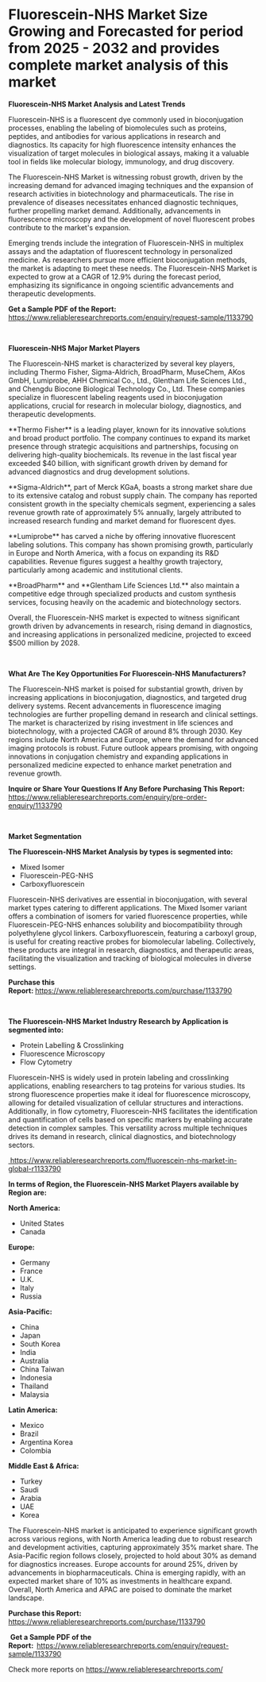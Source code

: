 <p><h1>Fluorescein-NHS Market Size Growing and Forecasted for period from 2025 - 2032 and provides complete market analysis of this market</h1></p><p><strong>Fluorescein-NHS Market Analysis and Latest Trends</strong></p>
<p><p>Fluorescein-NHS is a fluorescent dye commonly used in bioconjugation processes, enabling the labeling of biomolecules such as proteins, peptides, and antibodies for various applications in research and diagnostics. Its capacity for high fluorescence intensity enhances the visualization of target molecules in biological assays, making it a valuable tool in fields like molecular biology, immunology, and drug discovery.</p><p>The Fluorescein-NHS Market is witnessing robust growth, driven by the increasing demand for advanced imaging techniques and the expansion of research activities in biotechnology and pharmaceuticals. The rise in prevalence of diseases necessitates enhanced diagnostic techniques, further propelling market demand. Additionally, advancements in fluorescence microscopy and the development of novel fluorescent probes contribute to the market's expansion.</p><p>Emerging trends include the integration of Fluorescein-NHS in multiplex assays and the adaptation of fluorescent technology in personalized medicine. As researchers pursue more efficient bioconjugation methods, the market is adapting to meet these needs. The Fluorescein-NHS Market is expected to grow at a CAGR of 12.9% during the forecast period, emphasizing its significance in ongoing scientific advancements and therapeutic developments.</p></p>
<p><strong>Get a Sample PDF of the Report:&nbsp;</strong> <a href="https://www.reliableresearchreports.com/enquiry/request-sample/1133790?utm_campaign=3108&utm_medium=2&utm_source=Github&utm_content=ia&utm_term=25032025&utm_id=fluorescein-nhs">https://www.reliableresearchreports.com/enquiry/request-sample/1133790</a></p>
<p>&nbsp;</p>
<p><strong>Fluorescein-NHS Major Market Players</strong></p>
<p><p>The Fluorescein-NHS market is characterized by several key players, including Thermo Fisher, Sigma-Aldrich, BroadPharm, MuseChem, AKos GmbH, Lumiprobe, AHH Chemical Co., Ltd., Glentham Life Sciences Ltd., and Chengdu Biocone Biological Technology Co., Ltd. These companies specialize in fluorescent labeling reagents used in bioconjugation applications, crucial for research in molecular biology, diagnostics, and therapeutic developments.</p><p>**Thermo Fisher** is a leading player, known for its innovative solutions and broad product portfolio. The company continues to expand its market presence through strategic acquisitions and partnerships, focusing on delivering high-quality biochemicals. Its revenue in the last fiscal year exceeded $40 billion, with significant growth driven by demand for advanced diagnostics and drug development solutions.</p><p>**Sigma-Aldrich**, part of Merck KGaA, boasts a strong market share due to its extensive catalog and robust supply chain. The company has reported consistent growth in the specialty chemicals segment, experiencing a sales revenue growth rate of approximately 5% annually, largely attributed to increased research funding and market demand for fluorescent dyes.</p><p>**Lumiprobe** has carved a niche by offering innovative fluorescent labeling solutions. This company has shown promising growth, particularly in Europe and North America, with a focus on expanding its R&D capabilities. Revenue figures suggest a healthy growth trajectory, particularly among academic and institutional clients.</p><p>**BroadPharm** and **Glentham Life Sciences Ltd.** also maintain a competitive edge through specialized products and custom synthesis services, focusing heavily on the academic and biotechnology sectors.</p><p>Overall, the Fluorescein-NHS market is expected to witness significant growth driven by advancements in research, rising demand in diagnostics, and increasing applications in personalized medicine, projected to exceed $500 million by 2028.</p></p>
<p>&nbsp;</p>
<p><strong>What Are The Key Opportunities For Fluorescein-NHS Manufacturers?</strong></p>
<p><p>The Fluorescein-NHS market is poised for substantial growth, driven by increasing applications in bioconjugation, diagnostics, and targeted drug delivery systems. Recent advancements in fluorescence imaging technologies are further propelling demand in research and clinical settings. The market is characterized by rising investment in life sciences and biotechnology, with a projected CAGR of around 8% through 2030. Key regions include North America and Europe, where the demand for advanced imaging protocols is robust. Future outlook appears promising, with ongoing innovations in conjugation chemistry and expanding applications in personalized medicine expected to enhance market penetration and revenue growth.</p></p>
<p><strong>Inquire or Share Your Questions If Any Before Purchasing This Report:</strong> <a href="https://www.reliableresearchreports.com/enquiry/pre-order-enquiry/1133790?utm_campaign=3108&utm_medium=2&utm_source=Github&utm_content=ia&utm_term=25032025&utm_id=fluorescein-nhs">https://www.reliableresearchreports.com/enquiry/pre-order-enquiry/1133790</a></p>
<p>&nbsp;</p>
<p><strong>Market Segmentation</strong></p>
<p><strong>The Fluorescein-NHS Market Analysis by types is segmented into:</strong></p>
<p><ul><li>Mixed Isomer</li><li>Fluorescein-PEG-NHS</li><li>Carboxyfluorescein</li></ul></p>
<p><p>Fluorescein-NHS derivatives are essential in bioconjugation, with several market types catering to different applications. The Mixed Isomer variant offers a combination of isomers for varied fluorescence properties, while Fluorescein-PEG-NHS enhances solubility and biocompatibility through polyethylene glycol linkers. Carboxyfluorescein, featuring a carboxyl group, is useful for creating reactive probes for biomolecular labeling. Collectively, these products are integral in research, diagnostics, and therapeutic areas, facilitating the visualization and tracking of biological molecules in diverse settings.</p></p>
<p><strong>Purchase this Report:&nbsp;</strong><a href="https://www.reliableresearchreports.com/purchase/1133790?utm_campaign=3108&utm_medium=2&utm_source=Github&utm_content=ia&utm_term=25032025&utm_id=fluorescein-nhs">https://www.reliableresearchreports.com/purchase/1133790</a></p>
<p>&nbsp;</p>
<p><strong>The Fluorescein-NHS Market Industry Research by Application is segmented into:</strong></p>
<p><ul><li>Protein Labelling & Crosslinking</li><li>Fluorescence Microscopy</li><li>Flow Cytometry</li></ul></p>
<p><p>Fluorescein-NHS is widely used in protein labeling and crosslinking applications, enabling researchers to tag proteins for various studies. Its strong fluorescence properties make it ideal for fluorescence microscopy, allowing for detailed visualization of cellular structures and interactions. Additionally, in flow cytometry, Fluorescein-NHS facilitates the identification and quantification of cells based on specific markers by enabling accurate detection in complex samples. This versatility across multiple techniques drives its demand in research, clinical diagnostics, and biotechnology sectors.</p></p>
<p><a href="https://www.reliableresearchreports.com/fluorescein-nhs-market-in-global-r1133790?utm_campaign=3108&utm_medium=2&utm_source=Github&utm_content=ia&utm_term=25032025&utm_id=fluorescein-nhs">&nbsp;https://www.reliableresearchreports.com/fluorescein-nhs-market-in-global-r1133790</a></p>
<p><strong>In terms of Region, the Fluorescein-NHS Market Players available by Region are:</strong></p>
<p>
    <p> <strong> North America: </strong>
        <ul>
            <li>United States</li>
            <li>Canada</li>
        </ul>
        </p> 
    <p> <strong> Europe: </strong>
        <ul>
            <li>Germany</li>
            <li>France</li>
            <li>U.K.</li>
            <li>Italy</li>
            <li>Russia</li>
        </ul>
        </p> 
    <p> <strong> Asia-Pacific: </strong>
        <ul>
            <li>China</li>
            <li>Japan</li>
            <li>South Korea</li>
            <li>India</li>
            <li>Australia</li>
            <li>China Taiwan</li>
            <li>Indonesia</li>
            <li>Thailand</li>
            <li>Malaysia</li>
        </ul>
        </p> 
    <p> <strong> Latin America: </strong>
        <ul>
            <li>Mexico</li>
            <li>Brazil</li>
            <li>Argentina Korea</li>
            <li>Colombia</li>
        </ul>
        </p> 
    <p> <strong> Middle East & Africa: </strong>
        <ul>
            <li>Turkey</li>
            <li>Saudi</li>
            <li>Arabia</li>
            <li>UAE</li>
            <li>Korea</li>
        </ul>
    </p>
    </p>
<p><p>The Fluorescein-NHS market is anticipated to experience significant growth across various regions, with North America leading due to robust research and development activities, capturing approximately 35% market share. The Asia-Pacific region follows closely, projected to hold about 30% as demand for diagnostics increases. Europe accounts for around 25%, driven by advancements in biopharmaceuticals. China is emerging rapidly, with an expected market share of 10% as investments in healthcare expand. Overall, North America and APAC are poised to dominate the market landscape.</p></p>
<p><strong>Purchase this Report: </strong><a href="https://www.reliableresearchreports.com/purchase/1133790?utm_campaign=3108&utm_medium=2&utm_source=Github&utm_content=ia&utm_term=25032025&utm_id=fluorescein-nhs">https://www.reliableresearchreports.com/purchase/1133790</a></p>
<p>&nbsp;<strong>Get a Sample PDF of the Report:&nbsp;&nbsp;</strong><a href="https://www.reliableresearchreports.com/enquiry/request-sample/1133790?utm_campaign=3108&utm_medium=2&utm_source=Github&utm_content=ia&utm_term=25032025&utm_id=fluorescein-nhs">https://www.reliableresearchreports.com/enquiry/request-sample/1133790</a></p>
<p><strong></strong></p>
<p>Check more reports on <a href="https://www.reliableresearchreports.com/?utm_campaign=3108&utm_medium=2&utm_source=Github&utm_content=ia&utm_term=25032025&utm_id=fluorescein-nhs">https://www.reliableresearchreports.com/</a></p>